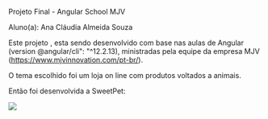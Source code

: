 Projeto Final - Angular School MJV

Aluno(a): Ana Cláudia Almeida Souza

Este projeto , esta sendo desenvolvido com base nas aulas de Angular (version @angular/cli": "^12.2.13), ministradas pela equipe da empresa MJV (https://www.mjvinnovation.com/pt-br/).

O tema escolhido foi um loja on line com produtos voltados a animais.

Então foi desenvolvida a SweetPet:

<img src="../../../../assets/img/logo.jpg">

